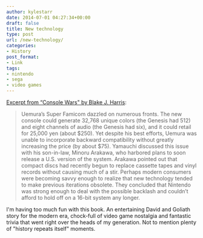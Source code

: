 ```yaml
---
author: kylestarr
date: 2014-07-01 04:27:34+00:00
draft: false
title: New technology
type: post
url: /new-technology/
categories:
- History
post_format:
- Link
tags:
- nintendo
- sega
- video games
---
```


[Excerpt from “Console Wars" by Blake J. Harris](https://itunes.apple.com/WebObjects/MZStore.woa/wa/viewBook?id=718597648&at=1l3v2y3&ct=TSOG):


<blockquote>Uemura’s Super Famicom dazzled on numerous fronts. The new console could generate 32,768 unique colors (the Genesis had 512) and eight channels of audio (the Genesis had six), and it could retail for 25,000 yen (about $250). Yet despite his best efforts, Uemura was unable to incorporate backward compatibility without greatly increasing the price (by about $75). Yamauchi discussed this issue with his son-in-law, Minoru Arakawa, who harbored plans to soon release a U.S. version of the system. Arakawa pointed out that compact discs had recently begun to replace cassette tapes and vinyl records without causing much of a stir. Perhaps modern consumers were becoming savvy enough to realize that new technology tended to make previous iterations obsolete. They concluded that Nintendo was strong enough to deal with the possible backlash and couldn’t afford to hold off on a 16-bit system any longer.</blockquote>


I'm having too much fun with this book. An entertaining David and Goliath story for the modern era, chock-full of video game nostalgia and fantastic trivia that went right over the heads of my generation. Not to mention plenty of "history repeats itself" moments.
